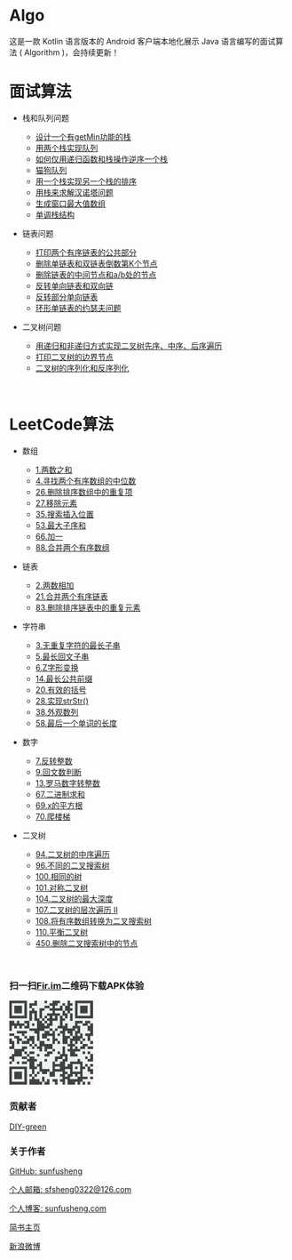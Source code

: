 # Algo

这是一款 Kotlin 语言版本的 Android 客户端本地化展示 Java 语言编写的面试算法 ( Algorithm )，会持续更新！

# 面试算法

* 栈和队列问题
  * [设计一个有getMin功能的栈](/module-algo/src/main/java/com/sunfusheng/algo/Algo/StackQueue/MinStack.java)
  * [用两个栈实现队列](/module-algo/src/main/java/com/sunfusheng/algo/Algo/StackQueue/TwoStacksQueue.java)
  * [如何仅用递归函数和栈操作逆序一个栈](/module-algo/src/main/java/com/sunfusheng/algo/Algo/StackQueue/RecursionReverseStack.java)
  * [猫狗队列](/module-algo/src/main/java/com/sunfusheng/algo/Algo/StackQueue/CatDogQueue.java)
  * [用一个栈实现另一个栈的排序](/module-algo/src/main/java/com/sunfusheng/algo/Algo/StackQueue/SortStackByStack.java)
  * [用栈来求解汉诺塔问题](/module-algo/src/main/java/com/sunfusheng/algo/Algo/StackQueue/Hanoi.java)
  * [生成窗口最大值数组](/module-algo/src/main/java/com/sunfusheng/algo/Algo/StackQueue/MaxWindow.java)
  * [单调栈结构](/module-algo/src/main/java/com/sunfusheng/algo/Algo/StackQueue/NearLessNum.java)

* 链表问题
  * [打印两个有序链表的公共部分](/module-algo/src/main/java/com/sunfusheng/algo/Algo/LinkedList/PrintCommonPart.java)
  * [删除单链表和双链表倒数第K个节点](/module-algo/src/main/java/com/sunfusheng/algo/Algo/LinkedList/RemoveLastKthNode.java)
  * [删除链表的中间节点和a/b处的节点](/module-algo/src/main/java/com/sunfusheng/algo/Algo/LinkedList/RemoveMidNode.java)
  * [反转单向链表和双向链](/module-algo/src/main/java/com/sunfusheng/algo/Algo/LinkedList/ReverseLinkedList.java)
  * [反转部分单向链表](/module-algo/src/main/java/com/sunfusheng/algo/Algo/LinkedList/ReversePartLinkedList.java)
  * [环形单链表的约瑟夫问题](/module-algo/src/main/java/com/sunfusheng/algo/Algo/LinkedList/Josephus.java)

* 二叉树问题
  * [用递归和非递归方式实现二叉树先序、中序、后序遍历](/module-algo/src/main/java/com/sunfusheng/algo/Algo/BinaryTree/BinaryTreeTraverse.java)
  * [打印二叉树的边界节点](/module-algo/src/main/java/com/sunfusheng/algo/Algo/BinaryTree/PrintEdgeNodes.java)
  * [二叉树的序列化和反序列化](/module-algo/src/main/java/com/sunfusheng/algo/Algo/BinaryTree/SerializeDeserializeBinaryTree.java)

<br/>

# LeetCode算法

* 数组
  * [1.两数之和](/module-leetcode/src/main/java/com/wangcheng/leetcode/LeetCode/Array/TwoSum.java)
  * [4.寻找两个有序数组的中位数](/module-leetcode/src/main/java/com/wangcheng/leetcode/LeetCode/Array/FindMedianSortedArrays.java)
  * [26.删除排序数组中的重复项](/module-leetcode/src/main/java/com/wangcheng/leetcode/LeetCode/Array/RemoveDuplicates.java)
  * [27.移除元素](/module-leetcode/src/main/java/com/wangcheng/leetcode/LeetCode/Array/RemoveElement.java)
  * [35.搜索插入位置](/module-leetcode/src/main/java/com/wangcheng/leetcode/LeetCode/Array/SearchInsert.java)
  * [53.最大子序和](/module-leetcode/src/main/java/com/wangcheng/leetcode/LeetCode/Array/MaxSubArray.java)
  * [66.加一](/module-leetcode/src/main/java/com/wangcheng/leetcode/LeetCode/Array/PlusOne.java)
  * [88.合并两个有序数组](/module-leetcode/src/main/java/com/wangcheng/leetcode/LeetCode/Array/MergeSortedArray.java)

* 链表
  * [2.两数相加](/module-leetcode/src/main/java/com/wangcheng/leetcode/LeetCode/LinkedList/AddTwoNumbers.java)
  * [21.合并两个有序链表](/module-leetcode/src/main/java/com/wangcheng/leetcode/LeetCode/LinkedList/MergeTwoLists.java)
  * [83.删除排序链表中的重复元素](/module-leetcode/src/main/java/com/wangcheng/leetcode/LeetCode/LinkedList/DeleteDuplicates.java)

* 字符串
  * [3.无重复字符的最长子串](/module-leetcode/src/main/java/com/wangcheng/leetcode/LeetCode/String/LengthOfLongestSubstring.java)
  * [5.最长回文子串](/module-leetcode/src/main/java/com/wangcheng/leetcode/LeetCode/String/LongestPalindrome.java)
  * [6.Z字形变换](/module-leetcode/src/main/java/com/wangcheng/leetcode/LeetCode/String/ZShapedConvert.java)
  * [14.最长公共前缀](/module-leetcode/src/main/java/com/wangcheng/leetcode/LeetCode/String/LongestCommonPrefix.java)
  * [20.有效的括号](/module-leetcode/src/main/java/com/wangcheng/leetcode/LeetCode/String/ValidBrackets.java)
  * [28.实现strStr()](/module-leetcode/src/main/java/com/wangcheng/leetcode/LeetCode/String/ImplStrStr.java)
  * [38.外观数列](/module-leetcode/src/main/java/com/wangcheng/leetcode/LeetCode/String/CountAndSay.java)
  * [58.最后一个单词的长度](/module-leetcode/src/main/java/com/wangcheng/leetcode/LeetCode/String/LengthOfLastWord.java)

* 数字
  * [7.反转整数](/module-leetcode/src/main/java/com/wangcheng/leetcode/LeetCode/Number/ReverseInt.java)
  * [9.回文数判断](/module-leetcode/src/main/java/com/wangcheng/leetcode/LeetCode/Number/PalindromeNum.java)
  * [13.罗马数字转整数](/module-leetcode/src/main/java/com/wangcheng/leetcode/LeetCode/Number/RomeToInt.java)
  * [67.二进制求和](/module-leetcode/src/main/java/com/wangcheng/leetcode/LeetCode/Number/AddBinary.java)
  * [69.x的平方根](/module-leetcode/src/main/java/com/wangcheng/leetcode/LeetCode/Number/MySqrt.java)
  * [70.爬楼梯](/module-leetcode/src/main/java/com/wangcheng/leetcode/LeetCode/Number/ClimbStairs.java)

* 二叉树
  * [94.二叉树的中序遍历](/module-leetcode/src/main/java/com/wangcheng/leetcode/LeetCode/BinaryTree/InorderTraversal.java)
  * [96.不同的二叉搜索树](/module-leetcode/src/main/java/com/wangcheng/leetcode/LeetCode/BinaryTree/BSTNum.java)
  * [100.相同的树](/module-leetcode/src/main/java/com/wangcheng/leetcode/LeetCode/BinaryTree/SameTree.java)
  * [101.对称二叉树](/module-leetcode/src/main/java/com/wangcheng/leetcode/LeetCode/BinaryTree/IsSymmetric.java)
  * [104.二叉树的最大深度](/module-leetcode/src/main/java/com/wangcheng/leetcode/LeetCode/BinaryTree/MaxDepth.java)
  * [107.二叉树的层次遍历 II](/module-leetcode/src/main/java/com/wangcheng/leetcode/LeetCode/BinaryTree/LevelOrderBottom.java)
  * [108.将有序数组转换为二叉搜索树](/module-leetcode/src/main/java/com/wangcheng/leetcode/LeetCode/BinaryTree/SortedArrayToBST.java)
  * [110.平衡二叉树](/module-leetcode/src/main/java/com/wangcheng/leetcode/LeetCode/BinaryTree/IsBalanced.java)
  * [450.删除二叉搜索树中的节点](/module-leetcode/src/main/java/com/wangcheng/leetcode/LeetCode/BinaryTree/DeleteBinarySearchTreeNode.java)

<br/>

### 扫一扫[Fir.im](http://d.alphaqr.com/Algo)二维码下载APK体验

<img src="/resources/fir.im.png" style="width: 30%;" alt="s">

<br/>

### 贡献者

[DIY-green](https://github.com/DIY-green)


### 关于作者

[GitHub: sunfusheng](https://github.com/sunfusheng)

[个人邮箱: sfsheng0322@126.com](https://mail.126.com/)

[个人博客: sunfusheng.com](http://sunfusheng.com/)

[简书主页](http://www.jianshu.com/users/88509e7e2ed1/latest_articles)

[新浪微博](http://weibo.com/u/3852192525)